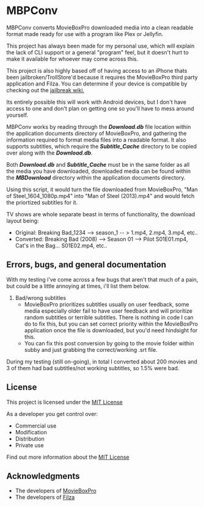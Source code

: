 # MBPConv

MBPConv converts MovieBoxPro downloaded media into a clean readable format made ready for use with a program like Plex or Jellyfin. 

This project has always been made for my personal use, which will explain the lack of CLI support or a general "program" feel, but it doesn't hurt to make it available for whoever may come across this.

This project is also highly based off of having access to an iPhone thats been jailbroken/TrollStore'd because it requires the MovieBoxPro third party application and Filza.
You can determine if your device is compatible by checking out the [jailbreak wiki.](https://www.reddit.com/r/jailbreak/wiki/index/)

Its entirely possible this will work with Android devices, but I don't have access to one and don't plan on getting one so you'll have to mess around yourself.

MBPConv works by reading through the ***Download.db*** file location within the application documents directory of MovieBoxPro, and gathering the information required to format media files into a readable format.
It also supports subtitles, which require the ***Subtitle_Cache*** directory to be copied over along with the ***Download.db***.

Both ***Download.db*** and ***Subtitle_Cache*** must be in the same folder as all the media you have downloaded, downloaded media can be found within the ***MBDownload*** directory within the application documents directory.

Using this script, it would turn the file downloaded from MovieBoxPro, "Man of Steel_1604_1080p.mp4" into "Man of Steel (2013).mp4" and would fetch the priortized subtitles for it.

TV shows are whole separate beast in terms of functionality, the download layout being: 
- Original: Breaking Bad_1234 --> season_1 -- > 1.mp4, 2.mp4, 3.mp4, etc..
- Converted: Breaking Bad (2008) --> Season 01 --> Pilot S01E01.mp4, Cat's in the Bag... S01E02.mp4, etc..

## Errors, bugs, and general documentation

With my testing i've come across a few bugs that aren't that much of a pain, but could be a little annoying at times, i'll list them below.

1. Bad/wrong subtitles
   - MovieBoxPro prioritizes subtitles usually on user feedback, some media especially older fail to have user feedback and will prioritize random subtitles or terrible subtitles. There is nothing in code I can do to fix this, but you can set correct priority within the MovieBoxPro application once the file is downloaded, but you'd need hindsight for this.
   - You can fix this post conversion by going to the movie folder within subby and just grabbing the correct/working .srt file.

During my testing (still on-going), in total I converted about 200 movies and 3 of them had bad subtitles/not working subtitles, so 1.5% were bad.

## License

This project is licensed under the [MIT License](LICENSE.md)

As a developer you get control over:
- Commercial use
- Modification
- Distribution
- Private use 

Find out more information about the [MIT License](LICENSE.md)

## Acknowledgments

  - The developers of [MovieBoxPro](https://www.movieboxpro.app/)
  - The developers of [Filza](https://www.tigisoftware.com/default/?page_id=78)
